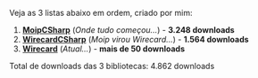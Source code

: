 Veja as 3 listas abaixo em ordem, criado por mim:

1. [**MoipCSharp**](https://www.nuget.org/packages/MoipCSharp/) (*Onde tudo começou...*) - **3.248 downloads**
2. [**WirecardCSharp**](https://www.nuget.org/packages/WirecardCSharp/) (*Moip virou Wirecard...*) - **1.564 downloads**
3. [**Wirecard**](https://www.nuget.org/packages/Wirecard/) (*Atual...*) - **mais de 50 downloads**

Total de downloads das 3 bibliotecas:  4.862 downloads
